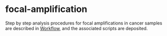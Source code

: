 # focal-amplification

Step by step analysis procedures for focal amplifications in cancer samples are described in <a href="https://github.com/parklab/focal-amplification/blob/main/Docs/workflow.md">Workflow</a>, and the associated scripts are deposited. 



